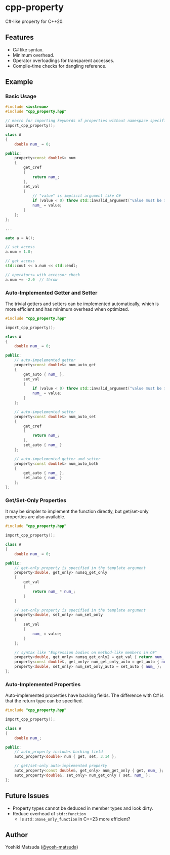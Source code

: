 # cpp-property

C#-like property for C++20.

## Features

*   C# like syntax.
*   Minimum overhead.
*   Operator overloadings for transparent accesses.
*   Compile-time checks for dangling reference.

## Example

### Basic Usage

```cpp
#include <iostream>
#include "cpp_property.hpp"

// macro for importing keywords of properties without namespace specifier
import_cpp_property();

class A
{
    double num_ = 0;

public:
    property<const double&> num
    {
        get_cref
        {
            return num_;
        },
        set_val
        {
            // "value" is implicit argument like C#
            if (value < 0) throw std::invalid_argument("value must be >= 0");
            num_ = value;
        }
    };
};

...

auto a = A();

// set access
a.num = 1.0;

// get access
std::cout << a.num << std::endl;

// operator+= with accessor check
a.num += -2.0  // throw
```

### Auto-Implemented Getter and Setter

The trivial getters and setters can be implemented automatically, which is more efficient and has minimum overhead when optimized.

```cpp
#include "cpp_property.hpp"

import_cpp_property();

class A
{
    double num_ = 0;

public:
    // auto-impelemented getter
    property<const double&> num_auto_get
    {
        get_auto { num_ },
        set_val
        {
            if (value < 0) throw std::invalid_argument("value must be >= 0");
            num_ = value;
        }
    };

    // auto-impelemented setter
    property<const double&> num_auto_set
    {
        get_cref
        {
            return num_;
        },
        set_auto { num_ }
    };

    // auto-impelemented getter and setter
    property<const double&> num_auto_both
    {
        get_auto { num_ },
        set_auto { num_ }
    };
};
```

### Get/Set-Only Properties

It may be simpler to implement the function directly, but get/set-only properties are also available.

```cpp
#include "cpp_property.hpp"

import_cpp_property();

class A
{
    double num_ = 0;

public:
    // get-only property is specified in the template argument
    property<double, get_only> numsq_get_only
    {
        get_val
        {
            return num_ * num_;
        }
    }

    // set-only property is specified in the template argument
    property<double, set_only> num_set_only
    {
        set_val
        {
            num_ = value;
        }
    };

    // syntax like "Expression bodies on method-like members in C#"
    property<double, get_only> numsq_get_only2 = get_val { return num_ * num_; };
    property<const double&, get_only> num_get_only_auto = get_auto { num_ };
    property<double, set_only> num_set_only_auto = set_auto { num_ };
};
```

### Auto-Implemented Properties

Auto-implemented properties have backing fields. The difference with C# is that the return type can be specified.

```cpp
#include "cpp_property.hpp"

import_cpp_property();

class A
{
    double num_;

public:
    // auto_property includes backing field
    auto_property<double> num { get, set, 3.14 };

    // get/set-only auto-implemented property
    auto_property<const double&, get_only> num_get_only { get, num_ };
    auto_property<double&, set_only> num_get_only { set, num_ };
};
```

<!---
## Getting Started

## Performance
-->

## Future Issues

*   Property types cannot be deduced in member types and look dirty.
*   Reduce overhead of `std::function`
    *   Is `std::move_only_function` in C++23 more efficient?

<!---
## Reference
-->

## Author

Yoshiki Matsuda ([@yosh-matsuda](https://github.com/yosh-matsuda))
